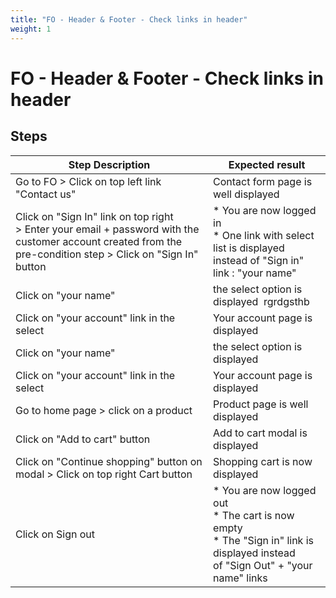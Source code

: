 ```yaml
---
title: "FO - Header & Footer - Check links in header"
weight: 1
---
```


# FO - Header & Footer - Check links in header
## Steps
| Step Description | Expected result |
| ----- | ----- |
| Go to FO > Click on top left link "Contact us" | Contact form page is well displayed |
| Click on "Sign In" link on top right > Enter your email + password with the customer account created from the pre-condition step > Click on "Sign In" button | * You are now logged in<br> * One link with select list is displayed instead of "Sign in" link : "your name" |
| Click on "your name" | the select option is displayed  rgrdgsthb |
| Click on "your account" link in the select | Your account page is displayed |
| Click on "your name" | the select option is displayed |
| Click on "your account" link in the select | Your account page is displayed |
| Go to home page > click on a product | Product page is well displayed |
| Click on "Add to cart" button | Add to cart modal is displayed |
| Click on "Continue shopping" button on modal > Click on top right Cart button | Shopping cart is now displayed |
| Click on Sign out | * You are now logged out<br> * The cart is now empty<br> * The "Sign in" link is displayed instead of "Sign Out" + "your name" links |
